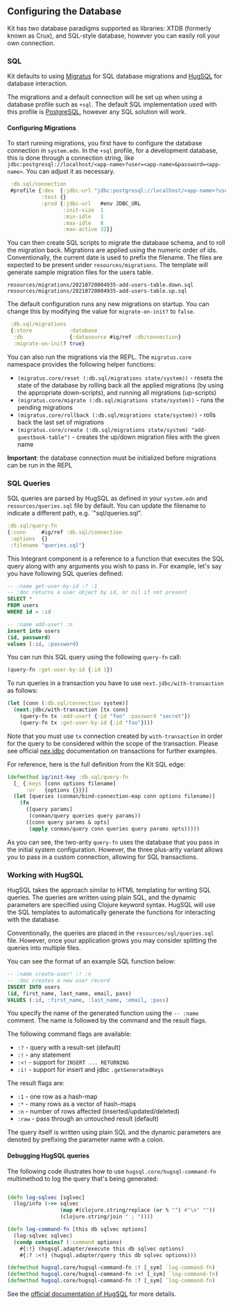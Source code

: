 ## Configuring the Database

Kit has two database paradigms supported as libraries: XTDB (formerly known as Crux), and SQL-style database, however you can easily roll your own connection.

### SQL

Kit defaults to using [Migratus](https://github.com/yogthos/migratus) for SQL database migrations and
[HugSQL](http://www.hugsql.org/) for database interaction.

The migrations and a default connection will be set up when using a database profile such as `+sql`. The default SQL implementation used with this profile is [PostgreSQL](https://www.postgresql.org/), however any SQL solution will work.

#### Configuring Migrations

To start running migrations, you first have to configure the database connection in `system.edn`. In the `+sql` profile, for a development database, this is done through a connection string, like `jdbc:postgresql://localhost/<app-name>?user=<app-name>&password=<app-name>`. You can adjust it as necessary.

```clojure
 :db.sql/connection
 #profile {:dev  {:jdbc-url "jdbc:postgresql://localhost/<app-name>?user=<app-name>&password=<app-name>"}
           :test {}
           :prod {:jdbc-url   #env JDBC_URL
                  :init-size  1
                  :min-idle   1
                  :max-idle   8
                  :max-active 32}}
```

You can then create SQL scripts to migrate the database schema, and to roll the migration back. Migrations are applied using the numeric order of ids. Conventionally, the current date is used to prefix the filename. The files are expected to be present under `resources/migrations`. The template will generate sample migration files for the users table.

```
resources/migrations/20210720004935-add-users-table.down.sql
resources/migrations/20210720004935-add-users-table.up.sql
```

The default configuration runs any new migrations on startup. You can change this by modifying the value for `migrate-on-init?` to `false`.

```clojure
 :db.sql/migrations
 {:store            :database
  :db               {:datasource #ig/ref :db/connection}
  :migrate-on-init? true}
```

You can also run the migrations via the REPL. The `migratus.core` namespace provides the following
helper functions:

* `(migratus.core/reset (:db.sql/migrations state/system))` - resets the state of the database by rolling back all the applied migrations (by using the appropriate down-scripts), and running all migrations (up-scripts)
* `(migratus.core/migrate (:db.sql/migrations state/system))` - runs the pending migrations
* `(migratus.core/rollback (:db.sql/migrations state/system))` - rolls back the last set of migrations
* `(migratus.core/create (:db.sql/migrations state/system) "add-guestbook-table")` - creates the up/down migration files with the given name

**Important**: the database connection must be initialized before migrations can be run in the REPL

### SQL Queries

SQL queries are parsed by HugSQL as defined in your `system.edn` and `resources/queries.sql` file by default. You can update the filename to indicate a different path, e.g. `"sql/queries.sql".

```clojure
:db.sql/query-fn
{:conn     #ig/ref :db.sql/connection
 :options  {}
 :filename "queries.sql"}
```

This Integrant component is a reference to a function that executes the SQL query along with any arguments you wish to pass in. For example, let's say you have following SQL queries defined:

```sql
-- :name get-user-by-id :? :1
-- :doc returns a user object by id, or nil if not present
SELECT *
FROM users
WHERE id = :id

-- :name add-user! :n
insert into users
(id, password)
values (:id, :password)
```

You can run this SQL query using the following `query-fn` call:

```clojure
(query-fn :get-user-by-id {:id 1})
```

To run queries in a transaction you have to use `next.jdbc/with-transaction` as follows:

```clojure
(let [conn (:db.sql/connection system)]
  (next.jdbc/with-transaction [tx conn]
    (query-fn tx :add-user! {:id "foo" :password "secret"})
    (query-fn tx :get-user-by-id {:id "foo"})))
```

Note that you must use `tx` connection created by `with-transaction` in order for the query to be considered within the scope of the transaction. Please see official [nex.jdbc](https://github.com/seancorfield/next-jdbc/blob/develop/doc/transactions.md) documentation on transactions for further examples.

For reference, here is the full definition from the Kit SQL edge:

```clojure
(defmethod ig/init-key :db.sql/query-fn
  [_ {:keys [conn options filename]
      :or   {options {}}}]
  (let [queries (conman/bind-connection-map conn options filename)]
    (fn
      ([query params]
       (conman/query queries query params))
      ([conn query params & opts]
       (apply conman/query conn queries query params opts)))))
```

As you can see, the two-arity `query-fn` uses the database that you pass in the initial system configuration. However, the three plus-arity variant allows you to pass in a custom connection, allowing for SQL transactions.


### Working with HugSQL

HugSQL takes the approach similar to HTML templating for writing SQL queries. The queries are written using plain SQL, and the
dynamic parameters are specified using Clojure keyword syntax. HugSQL will use the SQL templates to automatically generate the functions for interacting with the database.

Conventionally, the queries are placed in the `resources/sql/queries.sql` file. However, once your application grows you may consider splitting the queries into multiple files.

You can see the format of an example SQL function below:

```sql
-- :name create-user! :! :n
-- :doc creates a new user record
INSERT INTO users
(id, first_name, last_name, email, pass)
VALUES (:id, :first_name, :last_name, :email, :pass)
```

You specify the name of the generated function using the `-- :name` comment. The name is followed by the command and the result flags.

The following command flags are available:

* `:?` - query with a result-set (default)
* `:!` - any statement
* `:<!` - support for `INSERT ... RETURNING`
* `:i!` - support for insert and jdbc `.getGeneratedKeys`

The result flags are:

* `:1` - one row as a hash-map
* `:*` - many rows as a vector of hash-maps
* `:n` - number of rows affected (inserted/updated/deleted)
* `:raw` - pass through an untouched result (default)

The query itself is written using plain SQL and the dynamic parameters are denoted by prefixing the parameter name with a colon.

#### Debugging HugSQL queries

The following code illustrates how to use `hugsql.core/hugsql-command-fn` multimethod to log the query that's being generated:

```clojure

(defn log-sqlvec [sqlvec] 
  (log/info (->> sqlvec
                 (map #(clojure.string/replace (or % "") #"\n" ""))
                 (clojure.string/join " ; "))))

(defn log-command-fn [this db sqlvec options]
  (log-sqlvec sqlvec)
  (condp contains? (:command options)
    #{:!} (hugsql.adapter/execute this db sqlvec options)
    #{:? :<!} (hugsql.adapter/query this db sqlvec options)))

(defmethod hugsql.core/hugsql-command-fn :! [_sym] `log-command-fn)
(defmethod hugsql.core/hugsql-command-fn :<! [_sym] `log-command-fn)
(defmethod hugsql.core/hugsql-command-fn :? [_sym] `log-command-fn)
```

See the [official documentation of HugSQL](http://www.hugsql.org/) for more details.
